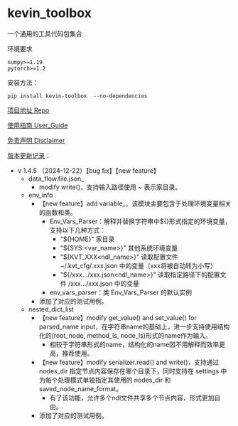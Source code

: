 # kevin_toolbox

一个通用的工具代码包集合



环境要求

```shell
numpy>=1.19
pytorch>=1.2
```

安装方法：

```shell
pip install kevin-toolbox  --no-dependencies
```



[项目地址 Repo](https://github.com/cantbeblank96/kevin_toolbox)

[使用指南 User_Guide](./notes/User_Guide.md)

[免责声明 Disclaimer](./notes/Disclaimer.md)

[版本更新记录](./notes/Release_Record.md)：

- v 1.4.5 （2024-12-22）【bug fix】【new feature】
  - data_flow.file.json_
    - modify write()，支持输入路径使用 ~ 表示家目录。
  - env_info
    - 【new feature】add variable_，该模块主要包含于处理环境变量相关的函数和类。
      - Env_Vars_Parser：解释并替换字符串中${}形式指定的环境变量，支持以下几种方式：
        - "${HOME}"                 家目录
        -  "${SYS:<var_name>}"       其他系统环境变量
        - "${KVT_XXX<ndl_name>}"   读取配置文件 ~/.kvt_cfg/.xxx.json 中的变量（xxx将被自动转为小写）
        - "${/xxx.../xxx.json<ndl_name>}"  读取指定路径下的配置文件 /xxx.../xxx.json 中的变量
      - env_vars_parser：类 Env_Vars_Parser 的默认实例
    - 添加了对应的测试用例。
  - nested_dict_list
    - 【new feature】modify get_value() and set_value() for parsed_name input，在字符串name的基础上，进一步支持使用结构化的(root_node, method_ls, node_ls)形式的name作为输入。
      - 相较于字符串形式的name，结构化的name因不用解释而效率更高，推荐使用。
    - 【new feature】modify serializer.read() and write()，支持通过 nodes_dir 指定节点内容保存在哪个目录下，同时支持在 settings 中为每个处理模式单独指定其使用的 nodes_dir 和 saved_node_name_format。
      - 有了该功能，允许多个ndl文件共享多个节点内容，形式更加自由。
    - 添加了对应的测试用例。
